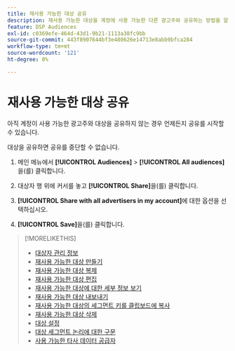 ```yaml
---
title: 재사용 가능한 대상 공유
description: 재사용 가능한 대상을 계정에 사용 가능한 다른 광고주와 공유하는 방법을 알아봅니다.
feature: DSP Audiences
exl-id: c0369efe-464d-43d1-9b21-1113a38fc9bb
source-git-commit: 443f8907644bf3e480626e14713e8abb9bfca284
workflow-type: tm+mt
source-wordcount: '121'
ht-degree: 0%

---
```


# 재사용 가능한 대상 공유

아직 계정이 사용 가능한 광고주와 대상을 공유하지 않는 경우 언제든지 공유를 시작할 수 있습니다.

대상을 공유하면 공유를 중단할 수 없습니다.

1. 메인 메뉴에서 **[!UICONTROL Audiences]** > **[!UICONTROL All audiences]**&#x200B;을(를) 클릭합니다.

1. 대상자 행 위에 커서를 놓고 **[!UICONTROL Share]**&#x200B;을(를) 클릭합니다.

1. **[!UICONTROL Share with all advertisers in my account]**&#x200B;에 대한 옵션을 선택하십시오.

1. **[!UICONTROL Save]**&#x200B;을(를) 클릭합니다.

>[!MORELIKETHIS]
>
>* [대상자 관리 정보](audience-about.md)
>* [재사용 가능한 대상 만들기](reusable-audience-create.md)
>* [재사용 가능한 대상 복제](reusable-audience-duplicate.md)
>* [재사용 가능한 대상 편집](reusable-audience-edit.md)
>* [재사용 가능한 대상에 대한 세부 정보 보기](reusable-audience-view-details.md)
>* [재사용 가능한 대상 내보내기](reusable-audience-export.md)
>* [재사용 가능한 대상의 세그먼트 키를 클립보드에 복사](reusable-audience-clipboard.md)
>* [재사용 가능한 대상 삭제](reusable-audience-delete.md)
>* [대상 설정](audience-settings.md)
>* [대상 세그먼트 논리에 대한 구문](audience-segment-logic-syntax.md)
>* [사용 가능한 타사 데이터 공급자](third-party-data-providers.md)
